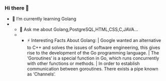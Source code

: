 ### Hi there 👋

- 🌱 I’m currently learning Golang
- - 💬 Ask me about Golang,PostgreSQL,HTML,CSS,C,JAVA...
  - - ⚡ Interesting Facts About Golang:  | Google wanted an alternative to C++ and solves the issues of software engineering, this gives rise to the                                                   development of the Go programming language.
                                          | The ‘Goroutines‘ is a special function in Go, which runs concurrently with other functions or methods. 
                                          | In order to establish communication between goroutines. There exists a pipe known as ‘Channels‘.

<!--
**anjush-bhargavan/anjush-bhargavan** is a ✨ _special_ ✨ repository because its `README.md` (this file) appears on your GitHub profile.

Here are some ideas to get you started:

- 🔭 I’m currently working on ...
- 🌱 I’m currently learning Golang
- 👯 I’m looking to collaborate on ...
- 🤔 I’m looking for help with ...
- 💬 Ask me about ...
- 📫 How to reach me: ...
- 😄 Pronouns: ...
- ⚡ Fun fact: ...
-->
